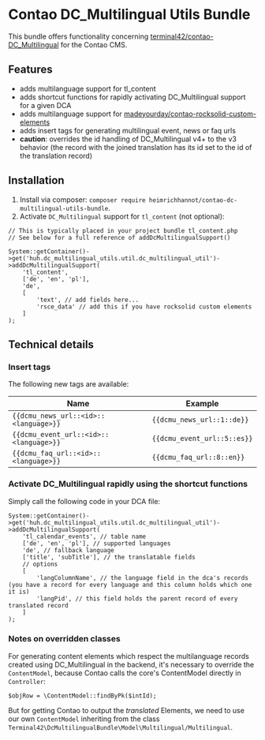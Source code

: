 # Contao DC_Multilingual Utils Bundle

This bundle offers functionality concerning [terminal42/contao-DC_Multilingual](https://github.com/terminal42/contao-DC_Multilingual) for the Contao CMS.

## Features

- adds multilanguage support for tl_content
- adds shortcut functions for rapidly activating DC_Multilingual support for a given DCA
- adds multilanguage support for [madeyourday/contao-rocksolid-custom-elements](https://github.com/madeyourday/contao-rocksolid-custom-elements)
- adds insert tags for generating multilingual event, news or faq urls
- **caution**: overrides the id handling of DC_Multilingual v4+ to the v3 behavior (the record with the joined translation has its id set to the id of the translation record)

## Installation

1. Install via composer: `composer require heimrichhannot/contao-dc-multilingual-utils-bundle`.
2. Activate `DC_Multilingual` support for `tl_content` (not optional):

```
// This is typically placed in your project bundle tl_content.php
// See below for a full reference of addDcMultilingualSupport()

System::getContainer()->get('huh.dc_multilingual_utils.util.dc_multilingual_util')->addDcMultilingualSupport(
    'tl_content',
    ['de', 'en', 'pl'],
    'de',
    [
        'text', // add fields here...
        'rsce_data' // add this if you have rocksolid custom elements
    ]
);
```

## Technical details

### Insert tags

The following new tags are available:

Name | Example
-----|--------
`{{dcmu_news_url::<id>::<language>}}` | `{{dcmu_news_url::1::de}}`
`{{dcmu_event_url::<id>::<language>}}` | `{{dcmu_event_url::5::es}}`
`{{dcmu_faq_url::<id>::<language>}}` | `{{dcmu_faq_url::8::en}}`

### Activate DC_Multilingual rapidly using the shortcut functions

Simply call the following code in your DCA file:

```
System::getContainer()->get('huh.dc_multilingual_utils.util.dc_multilingual_util')->addDcMultilingualSupport(
    'tl_calendar_events', // table name
    ['de', 'en', 'pl'], // supported languages
    'de', // fallback language
    ['title', 'subTitle'], // the translatable fields
    // options
    [
        'langColumnName', // the language field in the dca's records (you have a record for every language and this column holds which one it is)
        'langPid', // this field holds the parent record of every translated record
    ]
);
```

### Notes on overridden classes

For generating content elements which respect the multilanguage records created using DC_Multilingual in the backend,
it's necessary to override the `ContentModel`, because Contao calls the core's ContentModel directly in `Controller`:

`$objRow = \ContentModel::findByPk($intId);`

But for getting Contao to output the *translated* Elements, we need to use our own `ContentModel` inheriting from the class
`Terminal42\DcMultilingualBundle\Model\Multilingual/Multilingual`.
